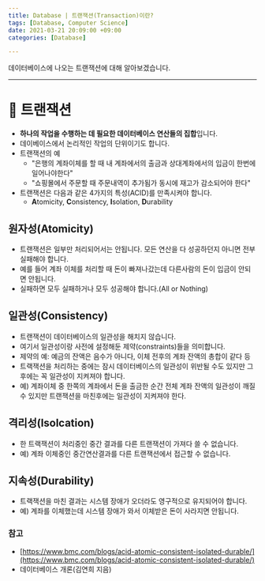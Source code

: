 ```yaml
---
title: Database | 트랜잭션(Transaction)이란?
tags: [Database, Computer Science]
date: 2021-03-21 20:09:00 +09:00
categories: [Database]

---
```


데이터베이스에 나오는 트랜잭션에 대해 알아보겠습니다.

<!--more-->
---
# 🦊 트랜잭션

-  **하나의 작업을 수행하는 데 필요한 데이터베이스 연산들의 집합**입니다.
-  데이베이스에서 논리적인 작업의 단위이기도 합니다.
- 트랜잭션의 예
  - "은행의 계좌이체를 할 때 내 계좌에서의 출금과 상대계좌에서의 입금이 한번에 일어나야한다"
  - "쇼핑몰에서 주문할 때 주문내역이 추가됨가 동시에 재고가 감소되어야 한다"
- 트랜잭션은 다음과 같은 4가지의 특성(ACID)를 만족시켜야 합니다.
  - **A**tomicity, **C**onsistency, **I**solation, **D**urability

## 원자성(Atomicity)


- 트랜잭션은 일부만 처리되어서는 안됩니다. 모든 연산을 다 성공하던지 아니면 전부 실패해야 합니다.
- 예를 들어 계좌 이체를 처리할 때 돈이 빠져나갔는데 다른사람의 돈이 입금이 안되면 안됩니다.
- 실패하면 모두 실패하거나 모두 성공해야 합니다.(All or Nothing)



## 일관성(Consistency)
- 트랜잭션이 데이터베이스의 일관성을 해치지 않습니다.
- 여기서 일관성이랑 사전에 설정해둔 제약(constraints)들을 의미합니다.
- 제약의 예: 예금의 잔액은 음수가 아니다, 이체 전후의 계좌 잔액의 총합이 같다 등
- 트랙잭션을 처리하는 중에는 잠시 데이터베이스의 일관성이 위반될 수도 있지만 그 후에는 꼭 일관성이 지켜져야 합니다.
- 예) 계좌이체 중 한쪽의 계좌에서 돈을 출금한 순간 전체 계좌 잔액의 일관성이 깨질 수 있지만 트랜잭션을 마친후에는 일관성이 지켜져야 한다.


## 격리성(Isolcation)
- 한 트랙잭션이 처리중인 중간 결과를 다른 트랜잭션이 가져다 쓸 수 없습니다.
- 예) 계좌 이체중인 중간연산결과를 다른 트랜잭션에서 접근할 수 없습니다.

## 지속성(Durability)
- 트랙잭션을 마친 결과는 시스템 장애가 오더라도 영구적으로 유지되어야 합니다.
- 예) 계좌를 이체했는데 시스템 장애가 와서 이체받은 돈이 사라지면 안됩니다.


### 참고
- [https://www.bmc.com/blogs/acid-atomic-consistent-isolated-durable/](https://www.bmc.com/blogs/acid-atomic-consistent-isolated-durable/)
- 데이터베이스 개론(김연희 지음)
